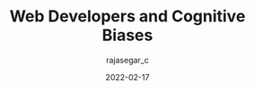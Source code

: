 ---
author: rajasegar_c
date: 2022-02-17
draft: true
publisher: thepracticaldev
tags:
  - productivity
  - career
  - meta
target_url: https://dev.to/rajasegar/web-developers-and-cognitive-biases-245b
title: Web Developers and Cognitive Biases
---